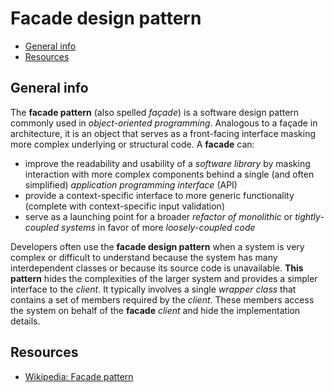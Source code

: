 # Facade design pattern

- [General info](#general-info)
- [Resources](#resources)

## General info

The **facade pattern** (also spelled _façade_) is a software design pattern commonly used in _object-oriented programming_. Analogous to a façade in architecture, it is an object that serves as a front-facing interface masking more complex underlying or structural code. A **facade** can:

* improve the readability and usability of a _software library_ by masking interaction with more complex components behind a single (and often simplified) _application programming interface_ (API)
* provide a context-specific interface to more generic functionality (complete with context-specific input validation)
* serve as a launching point for a broader _refactor of monolithic_ or _tightly-coupled systems_ in favor of more _loosely-coupled code_

Developers often use the **facade design pattern** when a system is very complex or difficult to understand because the system has many interdependent classes or because its source code is unavailable. **This pattern** hides the complexities of the larger system and provides a simpler interface to the _client_. It typically involves a single _wrapper class_ that contains a set of members required by the _client_. These members access the system on behalf of the **facade** _client_ and hide the implementation details.

## Resources

* [Wikipedia: Facade pattern](https://en.wikipedia.org/wiki/Facade_pattern)

